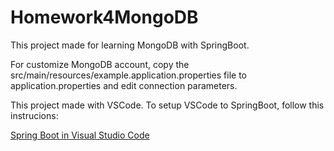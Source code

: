 # Homework4MongoDB

This project made for learning MongoDB with SpringBoot.

For customize MongoDB account, copy the src/main/resources/example.application.properties file to application.properties and edit connection parameters.

This project made with VSCode.
To setup VSCode to SpringBoot, follow this instrucions:

[Spring Boot in Visual Studio Code](https://code.visualstudio.com/docs/java/java-spring-boot)